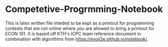 # Competetive-Progrmming-Notebook
This is latex written file inteded to be kept as a printout for programming contests that are not online where you are allowed to bring a printout for ECON 101. It is based off KTH's ICPC team reference document in combination with algorithms from https://exoji2e.github.io/notebook/. 
